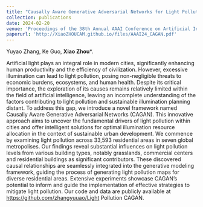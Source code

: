 ```yaml
---
title: "Causally Aware Generative Adversarial Networks for Light Pollution Control"
collection: publications
date: 2024-02-20
venue: 'Proceedings of the 38th Annual AAAI Conference on Artificial Intelligence (AAAI)'
paperurl: 'http://XiaoZHOUCAM.github.io/files/AAAI24_CAGAN.pdf'
---
```


Yuyao Zhang, Ke Guo, **Xiao Zhou**\*.

Artificial light plays an integral role in modern cities, significantly enhancing human productivity and the efficiency of civilization. However, excessive illumination can lead to light pollution, posing non-negligible threats to economic burdens, ecosystems, and human health. Despite its critical importance, the exploration of its causes remains relatively limited within the field of artificial intelligence, leaving an incomplete understanding of the factors contributing to light pollution and sustainable illumination planning distant. To address this gap, we introduce a novel framework named Causally Aware Generative Adversarial Networks (CAGAN). This innovative approach aims to uncover the fundamental drivers of light pollution within cities and offer intelligent solutions for optimal illumination resource allocation in the context of sustainable urban development. We commence by examining light pollution across 33,593 residential areas in seven global metropolises. Our findings reveal substantial influences on light pollution levels from various building types, notably grasslands, commercial centers and residential buildings as significant contributors. These discovered causal relationships are seamlessly integrated into the generative modeling framework, guiding the process of generating light pollution maps for diverse residential areas. Extensive experiments showcase CAGAN’s potential to inform and guide the implementation of effective strategies to mitigate light pollution. Our code and data are publicly available at https://github.com/zhangyuuao/Light Pollution CAGAN.
